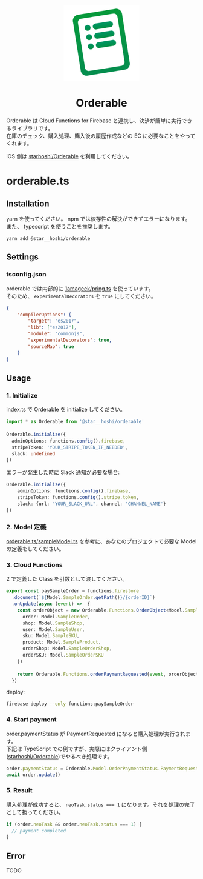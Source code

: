 <p align="center">
    <img src="https://raw.githubusercontent.com/starhoshi/orderable.ts/master/docs/logo.png" width='200' />
    <h1 align="center">Orderable</h1>
</p>

Orderable は Cloud Functions for Firebase と連携し、決済が簡単に実行できるライブラリです。  
在庫のチェック、購入処理、購入後の履歴作成などの EC に必要なことをやってくれます。

iOS 側は [starhoshi/Orderable](https://github.com/starhoshi/Orderable) を利用してください。


# orderable.ts


## Installation

yarn を使ってください。 npm では依存性の解決ができずエラーになります。  
また、 typescript を使うことを推奨します。

```
yarn add @star__hoshi/orderable
```

## Settings

### tsconfig.json

orderable では内部的に [1amageek/pring\.ts](https://github.com/1amageek/pring.ts) を使っています。  
そのため、 `experimentalDecorators` を `true` にしてください。

```json
{
    "compilerOptions": {
        "target": "es2017",
        "lib": ["es2017"],
        "module": "commonjs",
        "experimentalDecorators": true,
        "sourceMap": true
    }
}
```

## Usage

### 1. Initialize

index.ts で Orderable を initialize してください。

```ts
import * as Orderable from '@star__hoshi/orderable'

Orderable.initialize({
  adminOptions: functions.config().firebase,
  stripeToken: 'YOUR_STRIPE_TOKEN_IF_NEEDED',
  slack: undefined
})
```

エラーが発生した時に Slack 通知が必要な場合:

```ts
Orderable.initialize({
    adminOptions: functions.config().firebase,
    stripeToken: functions.config().stripe.token,
    slack: {url: "YOUR_SLACK_URL", channel: 'CHANNEL_NAME'}
})
```

### 2. Model 定義

[orderable\.ts/sampleModel\.ts](https://github.com/starhoshi/orderable.ts/blob/master/sample-cloud-functions/functions/src/sampleModel.ts) を参考に、あなたのプロジェクトで必要な Model の定義をしてください。

### 3. Cloud Functions

2 で定義した Class を引数として渡してください。

```ts
export const paySampleOrder = functions.firestore
  .document(`${Model.SampleOrder.getPath()}/{orderID}`)
  .onUpdate(async (event) =>  {
    const orderObject = new Orderable.Functions.OrderObject<Model.SampleOrder, Model.SampleShop, Model.SampleUser, Model.SampleSKU, Model.SampleProduct, Model.SampleOrderShop, Model.SampleOrderSKU>(event, {
      order: Model.SampleOrder,
      shop: Model.SampleShop,
      user: Model.SampleUser,
      sku: Model.SampleSKU,
      product: Model.SampleProduct,
      orderShop: Model.SampleOrderShop,
      orderSKU: Model.SampleOrderSKU
    })

    return Orderable.Functions.orderPaymentRequested(event, orderObject)
  })
```

deploy:

```sh
firebase deploy --only functions:paySampleOrder
```

### 4. Start payment

order.paymentStatus が PaymentRequested になると購入処理が実行されます。  
下記は TypeScript での例ですが、実際にはクライアント側([starhoshi/Orderable](https://github.com/starhoshi/Orderable))でやるべき処理です。

```ts
order.paymentStatus = Orderable.Model.OrderPaymentStatus.PaymentRequested
await order.update()
```

### 5. Result

購入処理が成功すると、 `neoTask.status === 1` になります。それを処理の完了として扱ってください。

```ts
if (order.neoTask && order.neoTask.status === 1) {
  // payment completed
}
```

## Error

TODO
